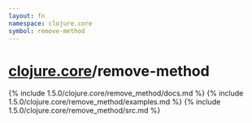 ```yaml
---
layout: fn
namespace: clojure.core
symbol: remove-method
---
```


# [clojure.core](../)/remove-method

{% include 1.5.0/clojure.core/remove_method/docs.md %}
{% include 1.5.0/clojure.core/remove_method/examples.md %}
{% include 1.5.0/clojure.core/remove_method/src.md %}

